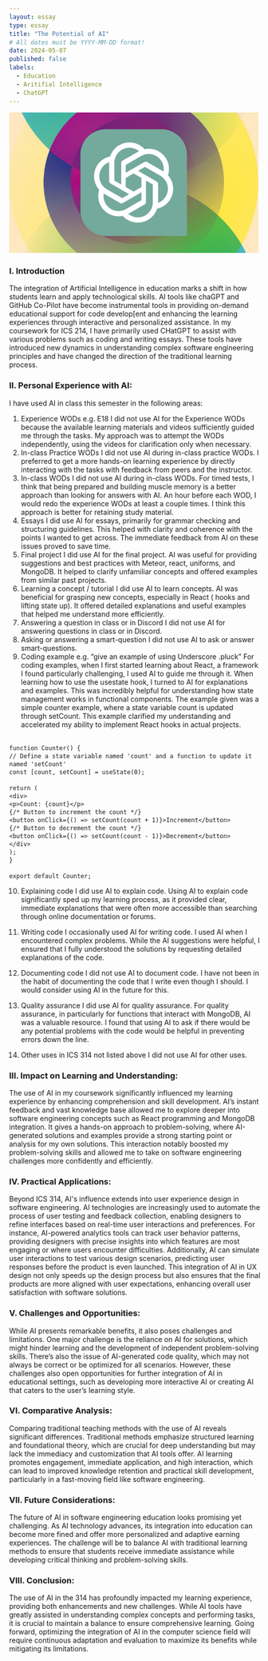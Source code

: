 ```yaml
---
layout: essay
type: essay
title: "The Potential of AI"
# All dates must be YYYY-MM-DD format!
date: 2024-05-07
published: false
labels:
  - Education
  - Aritifial Intelligence
  - ChatGPT
---
```


<img width="500px" class="rounded float-start pe-4" src="../img/AI/chatgpt.jpg">

### I. Introduction
The integration of Artificial Intelligence in education marks a shift in how students learn and apply technological skills. AI tools like chaGPT and GitHub Co-Pilot have become instrumental tools in providing on-demand educational support for code develop[ent and enhancing the learning experiences through interactive and personalized assistance. In my coursework for ICS 214, I have primarily used CHatGPT to assist with various problems such as coding and writing essays. These tools have introduced new dynamics in understanding complex software engineering principles and have changed the direction of the traditional learning process.

### II. Personal Experience with AI:
I have used AI in class this semester in the following areas:

1. Experience WODs e.g. E18
   I did not use AI for the Experience WODs because the available learning materials and videos sufficiently guided me through the tasks. My approach was to attempt the WODs independently, using the videos for clarification only when necessary.
2. In-class Practice WODs
   I did not use AI during in-class practice WODs. I preferred to get a more hands-on learning experience by directly interacting with the tasks with feedback from peers and the instructor.
3. In-class WODs
   I did not use AI during in-class WODs. For timed tests, I think that being prepared and building muscle memory is a better approach than looking for answers with AI. An hour before each WOD, I would redo the experience WODs at least a couple times. I think this approach is better for retaining study material.
4. Essays
   I did use AI for essays, primarily for grammar checking and structuring guidelines. This helped with clarity and coherence with the points I wanted to get across. The immediate feedback from AI on these issues proved to save time.
5. Final project
   I did use AI for the final project. AI was useful for providing suggestions and best practices with Meteor, react, uniforms, and MongoDB. It helped to clarify unfamiliar concepts and offered examples from similar past projects.
6. Learning a concept / tutorial
   I did use AI to learn concepts. AI was beneficial for grasping new concepts, especially in React ( hooks and lifting state up). It offered detailed explanations and useful examples that helped me understand more efficiently.
7. Answering a question in class or in Discord
   I did not use AI for answering questions in class or in Discord.
8. Asking or answering a smart-question
   I did not use AI to ask or answer smart-questions.
9. Coding example e.g. “give an example of using Underscore .pluck”
   For coding examples, when I first started learning about React, a framework I found particularly challenging, I used AI to guide me through it. When learning how to use the usestate hook, I turned to AI for explanations and examples. This was incredibly helpful for understanding how state management works in functional components. The example given was a simple counter example, where a state variable count is updated through setCount. This example clarified my understanding and accelerated my ability to implement React hooks in actual projects. 
```import React, { useState } from 'react';

function Counter() {
// Define a state variable named 'count' and a function to update it named 'setCount'
const [count, setCount] = useState(0);

return (
<div>
<p>Count: {count}</p>
{/* Button to increment the count */}
<button onClick={() => setCount(count + 1)}>Increment</button>
{/* Button to decrement the count */}
<button onClick={() => setCount(count - 1)}>Decrement</button>
</div>
);
}

export default Counter;
```
10. Explaining code
    I did use AI to explain code. Using AI to explain code significantly sped up my learning process, as it provided clear, immediate explanations that were often more accessible than searching through online documentation or forums.
11. Writing code
    I occasionally used AI for writing code. I used AI when I encountered complex problems. While the AI suggestions were helpful, I ensured that I fully understood the solutions by requesting detailed explanations of the code.
12. Documenting code
    I did not use AI to document code. I have not been in the habit of documenting the code that I write even though I should. I would consider using AI in the future for this.

13. Quality assurance
    I did use AI for quality assurance. For quality assurance, in particularly for functions that interact with MongoDB, AI was a valuable resource. I found that using AI to ask if there would be any potential problems with the code would be helpful in preventing errors down the line.
14. Other uses in ICS 314 not listed above
    I did not use AI for other uses.

### III. Impact on Learning and Understanding:
The use of AI in my coursework significantly influenced my learning experience by enhancing comprehension and skill development. AI’s instant feedback and vast knowledge base allowed me to explore deeper into software engineering concepts such as React programming and MongoDB integration. It gives a hands-on approach to problem-solving, where AI-generated solutions and examples provide a strong starting point or analysis for my own solutions. This interaction notably boosted my problem-solving skills and allowed me to take on software engineering challenges more confidently and efficiently.

### IV. Practical Applications:
Beyond ICS 314, AI's influence extends into user experience design in software engineering. AI technologies are increasingly used to automate the process of user testing and feedback collection, enabling designers to refine interfaces based on real-time user interactions and preferences. For instance, AI-powered analytics tools can track user behavior patterns, providing designers with precise insights into which features are most engaging or where users encounter difficulties. Additionally, AI can simulate user interactions to test various design scenarios, predicting user responses before the product is even launched. This integration of AI in UX design not only speeds up the design process but also ensures that the final products are more aligned with user expectations, enhancing overall user satisfaction with software solutions.

### V. Challenges and Opportunities:
While AI presents remarkable benefits, it also poses challenges and limitations. One major challenge is the reliance on AI for solutions, which might hinder learning and the development of independent problem-solving skills. There’s also the issue of AI-generated code quality, which may not always be correct or be optimized for all scenarios. However, these challenges also open opportunities for further integration of AI in educational settings, such as developing more interactive AI or creating AI that caters to the user’s learning style.

### VI. Comparative Analysis:
Comparing traditional teaching methods with the use of AI reveals significant differences. Traditional methods emphasize structured learning and foundational theory, which are crucial for deep understanding but may lack the immediacy and customization that AI tools offer. AI learning promotes engagement, immediate application, and high interaction, which can lead to improved knowledge retention and practical skill development, particularly in a fast-moving field like software engineering.

### VII. Future Considerations:
The future of AI in software engineering education looks promising yet challenging. As AI technology advances, its integration into education can become more fined and offer more personalized and adaptive earning experiences. The challenge will be to balance AI with traditional learning methods to ensure that students receive immediate assistance while developing critical thinking and problem-solving skills.

### VIII. Conclusion:
The use of AI in the 314 has profoundly impacted my learning experience, providing both enhancements and new challenges. While AI tools have greatly assisted in understanding complex concepts and performing tasks, it is crucial to maintain a balance to ensure comprehensive learning. Going forward, optimizing the integration of AI in the computer science field will require continuous adaptation and evaluation to maximize its benefits while mitigating its limitations.